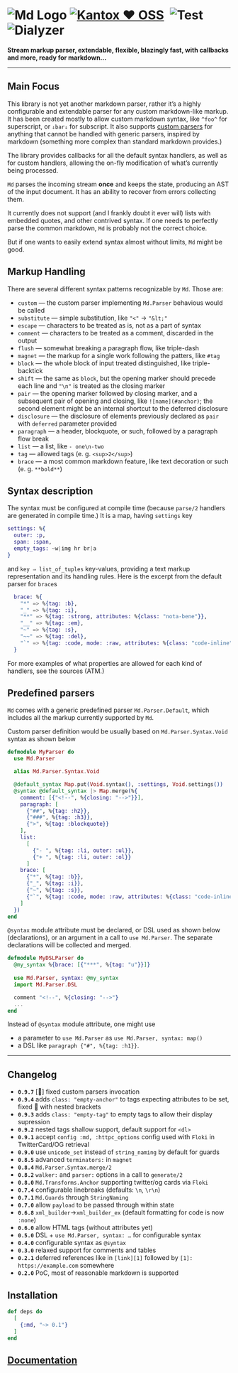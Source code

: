 # ![Md Logo](https://github.com/am-kantox/md/raw/master/stuff/logo-48x48.png) [![Kantox ❤ OSS](https://img.shields.io/badge/❤-kantox_oss-informational.svg)](https://kantox.com/)  ![Test](https://github.com/am-kantox/md/workflows/Test/badge.svg)  ![Dialyzer](https://github.com/am-kantox/md/workflows/Dialyzer/badge.svg)

**Stream markup parser, extendable, flexible, blazingly fast, with callbacks and more, ready for markdown…**

---

## Main Focus

This library is not yet another markdown parser, rather it’s a highly configurable
and extendable parser for any custom markdown-like markup. It has been created
mostly to allow custom markdown syntax, like `^foo^` for superscript, or `⇓bar⇓`
for subscript. It also supports [custom parsers](https://hexdocs.pm/md/Md.Parser.html)
for anything that cannot be handled with generic parsers, inspired by markdown
(something more complex than standard markdown provides.)

The library provides callbacks for all the default syntax handlers, as well as for
custom handlers, allowing the on-fly modification of what’s currently being processed.

`Md` parses the incoming stream **once** and keeps the state, producing an AST
of the input document. It has an ability to recover from errors collecting them.

It currently does not support (and I frankly doubt it ever will)
lists with embedded quotes, and other contrived syntax. If one needs to perfectly
parse the common markdown, `Md` is probably not the correct choice.

But if one wants to easily extend syntax almost without limits, `Md` might be good.

## Markup Handling

There are several different syntax patterns recognizable by `Md`. Those are:

- `custom` — the custom parser implementing `Md.Parser` behavious would be called
- `substitute` — simple substitution, like `"<"` → `"&lt;"`
- `escape` — characters to be treated as is, not as a part of syntax
- `comment` — characters to be treated as a comment, discarded in the output
- `flush` — somewhat breaking a paragraph flow, like triple-dash
- `magnet` — the markup for a single work following the patters, like `#tag`
- `block` — the whole block of input treated distinguished, like triple-backtick
- `shift` — the same as `block`, but the opening marker should precede each line
  and `"\n"` is treated as the closing marker
- `pair` — the opening marker followed by closing marker, and a subsequent pair
  of opening and closing, like `![name](#anchor)`; the second element might
  be an internal shortcut to the deferred disclosure
- `disclosure` — the disclosure of elements previously declared as `pair` with
  `deferred` parameter provided
- `paragraph` — a header, blockquote, or such, followed by a paragraph flow break
- `list` — a list, like `- one\n-two`
- `tag` — allowed tags (e. g. `<sup>2</sup>`)
- `brace` — a most common markdown feature, like text decoration or such (e. g. `**bold**`)

## Syntax description

The syntax must be configured at compile time (because `parse/2` handlers are
generated in compile time.) It is a map, having `settings` key

```elixir
settings: %{
  outer: :p,
  span: :span,
  empty_tags: ~w|img hr br|a
}
```

and `key ⇒ list_of_tuples` key-values, providing a text markup representation
and its handling rules. Here is the excerpt from the default parser for `brace`s

```elixir
  brace: %{
    "*" => %{tag: :b},
    "_" => %{tag: :i},
    "**" => %{tag: :strong, attributes: %{class: "nota-bene"}},
    "__" => %{tag: :em},
    "~" => %{tag: :s},
    "~~" => %{tag: :del},
    "`" => %{tag: :code, mode: :raw, attributes: %{class: "code-inline"}}
  }
```

For more examples of what properties are allowed for each kind of handlers,
see the sources (ATM.)

## Predefined parsers

`Md` comes with a generic predefined parser `Md.Parser.Default`, which includes
all the markup currently supported by `Md`.

Custom parser definition would be usually based on `Md.Parser.Syntax.Void` syntax
as shown below

```elixir
defmodule MyParser do
  use Md.Parser

  alias Md.Parser.Syntax.Void

  @default_syntax Map.put(Void.syntax(), :settings, Void.settings())
  @syntax @default_syntax |> Map.merge(%{
    comment: [{"<!--", %{closing: "-->"}}],
    paragraph: [
      {"##", %{tag: :h2}},
      {"###", %{tag: :h3}},
      {">", %{tag: :blockquote}}
    ],
    list:
      [
        {"- ", %{tag: :li, outer: :ul}},
        {"+ ", %{tag: :li, outer: :ol}}
      ]
    brace: [
      {"*", %{tag: :b}},
      {"_", %{tag: :i}},
      {"~", %{tag: :s}},
      {"`", %{tag: :code, mode: :raw, attributes: %{class: "code-inline"}}}
    ]
  })
end
```

`@syntax` module attribute must be declared, or DSL used as shown below
(declarations), or an argument in a call to `use Md.Parser`.
The separate declarations will be collected and merged.

```elixir
defmodule MyDSLParser do
  @my_syntax %{brace: [{"***", %{tag: "u"}}]}
  
  use Md.Parser, syntax: @my_syntax
  import Md.Parser.DSL

  comment "<!--", %{closing: "-->"}
  ...
end
```

Instead of `@syntax` module attribute, one might use

- a parameter to `use Md.Parser` as `use Md.Parser, syntax: map()`
- a DSL like `paragraph {"#", %{tag: :h1}}`.

---

## Changelog

- **`0.9.7`** [:ant:] fixed custom parsers invocation
- **`0.9.4`** adds `class: "empty-anchor"` to tags expecting attributes to be set, fixed :ant: with nested brackets
- **`0.9.3`** adds `class: "empty-tag"` to empty tags to allow their display supression
- **`0.9.2`** nested tags shallow support, default support for `<dl>`
- **`0.9.1`** accept `config :md, :httpc_options` config used with `Floki` in TwitterCard/OG retrieval
- **`0.9.0`** use `unicode_set` instead of `string_naming` by default for guards
- **`0.8.5`** advanced `terminators:` in `magnet`
- **`0.8.4`** `Md.Parser.Syntax.merge/2`
- **`0.8.2`** `walker:` and `parser:` options in a call to `generate/2`
- **`0.8.0`** `Md.Transforms.Anchor` supporting twitter/og cards via `Floki`
- **`0.7.4`** configurable linebreaks (defaults: `\n`, `\r\n`)
- **`0.7.1`** `Md.Guards` through `StringNaming`
- **`0.7.0`** allow `payload` to be passed through within state
- **`0.6.8`** `xml_builder`→`xml_builder_ex` (default formatting for code is now `:none`)
- **`0.6.0`** allow HTML tags (without attributes yet)
- **`0.5.0`** DSL + `use Md.Parser, syntax: …`  for configurable syntax
- **`0.4.0`** configurable syntax as `@syntax`
- **`0.3.0`** relaxed support for comments and tables
- **`0.2.1`** deferred references like in `[link][1]` followed by `[1]: https://example.com` somewhere
- **`0.2.0`** PoC, most of reasonable markdown is supported

## Installation

```elixir
def deps do
  [
    {:md, "~> 0.1"}
  ]
end
```

## [Documentation](https://hexdocs.pm/md)
